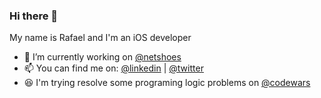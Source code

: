 ### Hi there 👋

My name is Rafael and I'm an iOS developer

- 🔭 I’m currently working on [@netshoes](https://github.com/netshoes)
- 📫 You can find me on: [@linkedin](https://www.linkedin.com/in/rafael-ramos-ti/) | [@twitter](https://twitter.com/rafaelsfelip)
- 😆 I'm trying resolve some programing logic problems on [@codewars](https://www.codewars.com/users/rafaelcrz/completed)
<!-- 😆 I'm building a channel on Twitch to share my learning [@twitch](https://www.twitch.tv/tchallacode)
- 🌱 I’m currently learning Swift, SwiftUI, Flutter and Clojure (to practice algorithms and functional logics)
- ✌️ Pronouns: ele/he  -->
